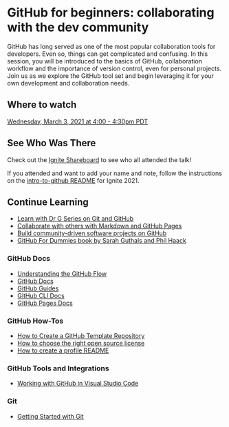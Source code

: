 # GitHub for beginners: collaborating with the dev community

GitHub has long served as one of the most popular collaboration tools for developers. Even so, things can get complicated and confusing. In this session, you will be introduced to the basics of GitHub, collaboration workflow and the importance of version control, even for personal projects. Join us as we explore the GitHub tool set and begin leveraging it for your own development and collaboration needs.

## Where to watch

[Wednesday, March 3, 2021 at 4:00 - 4:30pm PDT](https://myignite.microsoft.com/sessions/efbd16c0-6f0e-427e-aee6-e8be6e5096ec)

## See Who Was There

Check out the [Ignite Shareboard](2021-spring-ignite-shareboard.md) to see who all attended the talk! 

If you attended and want to add your name and note, follow the instructions on the [intro-to-github README](https://github.com/sguthals/talkswithdrg/blob/main/2021/spring-ignite/intro-to-github) for Ignite 2021.

## Continue Learning

- [Learn with Dr G Series on Git and GitHub](https://aka.ms/LearnWithDrG/WYDLIS_Videos)
- [Collaborate with others with Markdown and GitHub Pages](https://aka.ms/SprIgnite21/GitHub)
- [Build community-driven software projects on GitHub](https://aka.ms/SprIgnite21/GitHub2)
- [GitHub For Dummies book by Sarah Guthals and Phil Haack](https://aka.ms/LWDG/GitHubForDummies)

### GitHub Docs

- [Understanding the GitHub Flow](https://aka.ms/LWDG/GitHubFlow)
- [GitHub Docs](https://aka.ms/LWDG/GitHubDocs)
- [GitHub Guides](https://aka.ms/LWDG/GitHubGuides)
- [GitHub CLI Docs](https://aka.ms/LWDG/GitHubCLI)
- [GitHub Pages Docs](https://aka.ms/LWDG/GitHubPages)

### GitHub How-Tos

- [How to Create a GitHub Template Repository](https://aka.ms/SprIgnite21/GitHub5)
- [How to choose the right open source license](https://aka.ms/SprIgnite/GitHub4)
- [How to create a profile README](https://aka.ms/SprIgnite21/GitHub3)

### GitHub Tools and Integrations

- [Working with GitHub in Visual Studio Code](https://aka.ms/SprIgnite21/GitHub6)

### Git

- [Getting Started with Git](https://aka.ms/SprIgnite21/GitHub7)
